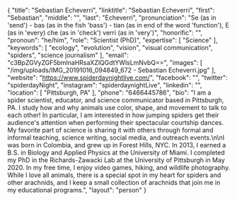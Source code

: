 {
  "title": "Sebastian Echeverri",
  "linktitle": "Sebastian Echeverri",
  "first": "Sebastian",
  "middle": "",
  "last": "Echeverri",
  "pronunciation": "Se (as in 'send') - bas (as in the fish 'bass') - tian (as in end of the word 'function'), E (as in 'every) che (as in 'check') verri (as in 'very')",
  "honorific": "",
  "pronoun": "he/him",
  "role": "Scientist (PhD)",
  "expertise": [
    "Science"
  ],
  "keywords": [
    "ecology",
    "evolution",
    "vision",
    "visual communication",
    "spiders",
    "science journalism"
  ],
  "email": "c3BpZGVyZGF5bmlnaHRsaXZlQGdtYWlsLmNvbQ==",
  "images": [
    "/img/uploads/IMG_20191016_094849_672 - Sebastian Echeverri.jpg"
  ],
  "website": "https://www.spiderdaynightlive.com/",
  "facebook": "",
  "twitter": "spiderdayNight",
  "instagram": "spiderdaynightLive",
  "linkedin": "",
  "location": [
    "Pittsburgh, PA"
  ],
  "phone": "6466445786",
  "bio": "I am a spider scientist, educator, and science communicator based in Pittsburgh, PA. I study how and why animals use color, shape, and movement to talk to each other! In particular, I am interested in how jumping spiders get their audience's attention when performing their spectacular courtship dances. My favorite part of science is sharing it with others through formal and informal teaching, science writing, social media, and outreach events.\n\nI was born in Colombia, and grew up in Forest Hills, NYC. In 2013, I earned a B.S. in Biology and Applied Physics at the University of Miami. I completed my PhD in the Richards-Zawacki Lab at the University of Pittsburgh in May 2020. In my free time, I enjoy video games, hiking, and wildlife photography. While I love all animals, there is a special spot in my heart for spiders and other arachnids, and I keep a small collection of arachnids that join me in my educational programs.",
  "layout": "person"
}
